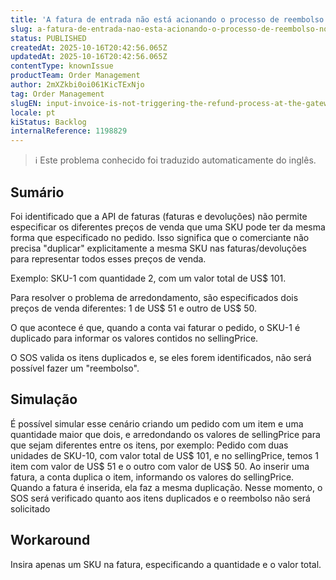 ```yaml
---
title: 'A fatura de entrada não está acionando o processo de reembolso no gateway'
slug: a-fatura-de-entrada-nao-esta-acionando-o-processo-de-reembolso-no-gateway
status: PUBLISHED
createdAt: 2025-10-16T20:42:56.065Z
updatedAt: 2025-10-16T20:42:56.065Z
contentType: knownIssue
productTeam: Order Management
author: 2mXZkbi0oi061KicTExNjo
tag: Order Management
slugEN: input-invoice-is-not-triggering-the-refund-process-at-the-gateway
locale: pt
kiStatus: Backlog
internalReference: 1198829
---
```


>ℹ️ Este problema conhecido foi traduzido automaticamente do inglês.

## Sumário


Foi identificado que a API de faturas (faturas e devoluções) não permite especificar os diferentes preços de venda que uma SKU pode ter da mesma forma que especificado no pedido. Isso significa que o comerciante não precisa "duplicar" explicitamente a mesma SKU nas faturas/devoluções para representar todos esses preços de venda.

Exemplo:
SKU-1 com quantidade 2, com um valor total de US$ 101.

Para resolver o problema de arredondamento, são especificados dois preços de venda diferentes: 1 de US$ 51 e outro de US$ 50.

O que acontece é que, quando a conta vai faturar o pedido, o SKU-1 é duplicado para informar os valores contidos no sellingPrice.

O SOS valida os itens duplicados e, se eles forem identificados, não será possível fazer um "reembolso".
## Simulação


É possível simular esse cenário criando um pedido com um item e uma quantidade maior que dois, e arredondando os valores de sellingPrice para que sejam diferentes entre os itens, por exemplo:
Pedido com duas unidades de SKU-10, com valor total de US$ 101, e no sellingPrice, temos 1 item com valor de US$ 51 e o outro com valor de US$ 50.
Ao inserir uma fatura, a conta duplica o item, informando os valores do sellingPrice.
Quando a fatura é inserida, ela faz a mesma duplicação.
Nesse momento, o SOS será verificado quanto aos itens duplicados e o reembolso não será solicitado
## Workaround


Insira apenas um SKU na fatura, especificando a quantidade e o valor total.



